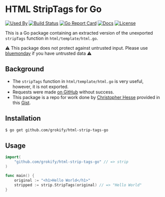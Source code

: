 HTML StripTags for Go
=====================

[![Used By][used-by-svg]][used-by-url]
[![Build Status][build-status-svg]][build-status-url]
[![Go Report Card][goreport-svg]][goreport-url]
[![Docs][docs-godoc-svg]][docs-godoc-url]
[![License][license-svg]][license-url]

This is a Go package containing an extracted version of the unexported `stripTags` function in `html/template/html.go`.

:warning: This package does not protect against untrusted input. Please use [bluemonday](https://github.com/microcosm-cc/bluemonday) if you have untrusted data :warning:

## Background

* The `stripTags` function in `html/template/html.go` is very useful, however, it is not exported.
* Requests were made [on GitHub](https://github.com/golang/go/issues/5884) without success.
* This package is a repo for work done by [Christopher Hesse](https://github.com/christopherhesse) provided in this [Gist](https://gist.github.com/christopherhesse/d422447a086d373a967f).

## Installation

```bash
$ go get github.com/grokify/html-strip-tags-go
```

## Usage

```go
import(
    "github.com/grokify/html-strip-tags-go" // => strip
)

func main() {
    original := "<h1>Hello World</h1>"
    stripped := strip.StripTags(original) // => "Hello World"
}
```

 [used-by-svg]: https://sourcegraph.com/github.com/grokify/html-strip-tags-go/-/badge.svg
 [used-by-url]: https://sourcegraph.com/github.com/grokify/html-strip-tags-go?badge
 [goreport-svg]: https://goreportcard.com/badge/github.com/grokify/html-strip-tags-go
 [goreport-url]: https://goreportcard.com/report/github.com/grokify/html-strip-tags-go
 [build-status-svg]: https://github.com/grokify/html-strip-tags-go/actions/workflows/ci.yaml/badge.svg?branch=main
 [build-status-url]: https://github.com/grokify/html-strip-tags-go/actions/workflows/ci.yaml
 [coverage-status-svg]: https://coveralls.io/repos/grokify/html-strip-tags-go/badge.svg?branch=master
 [coverage-status-url]: https://coveralls.io/r/grokify/html-strip-tags-go?branch=master
 [codeclimate-status-svg]: https://codeclimate.com/github/grokify/html-strip-tags-go/badges/gpa.svg
 [codeclimate-status-url]: https://codeclimate.com/github/grokify/html-strip-tags-go
 [docs-godoc-svg]: https://pkg.go.dev/badge/github.com/grokify/html-strip-tags-go
 [docs-godoc-url]: https://pkg.go.dev/github.com/grokify/html-strip-tags-go
 [license-svg]: https://img.shields.io/badge/license-BSD--style+patent--grant-blue.svg
 [license-url]: https://github.com/grokify/html-strip-tags-go/blob/master/LICENSE
